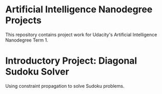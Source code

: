 # Artificial Intelligence Nanodegree Projects
This repository contains project work for Udacity's Artificial Intelligence Nanodegree Term 1.
# Introductory Project: Diagonal Sudoku Solver
Using constraint propagation to solve Sudoku problems.

